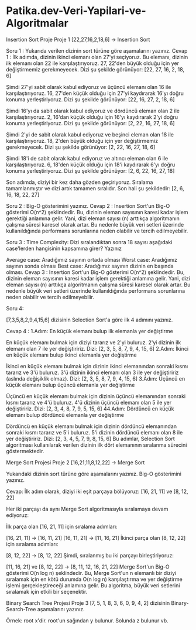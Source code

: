 # Patika.dev-Veri-Yapilari-ve-Algoritmalar
Insertion Sort Proje
Proje 1
[22,27,16,2,18,6] -> Insertion Sort

Soru 1 :
Yukarıda verilen dizinin sort türüne göre aşamalarını yazınız.
Cevap 1 :
İlk adımda, dizinin ikinci elemanı olan 27'yi seçiyoruz. Bu elemanı, dizinin ilk elemanı olan 22 ile karşılaştırıyoruz. 27, 22'den büyük olduğu için yer değiştirmemiz gerekmeyecek. Dizi şu şekilde görünüyor: [22, 27, 16, 2, 18, 6]

Şimdi 27'yi sabit olarak kabul ediyoruz ve üçüncü elemanı olan 16 ile karşılaştırıyoruz. 16, 27'den küçük olduğu için 27'yi kaydırarak 16'yı doğru konuma yerleştiriyoruz. Dizi şu şekilde görünüyor: [22, 16, 27, 2, 18, 6]

Şimdi 16'yı da sabit olarak kabul ediyoruz ve dördüncü eleman olan 2 ile karşılaştırıyoruz. 2, 16'dan küçük olduğu için 16'yı kaydırarak 2'yi doğru konuma yerleştiriyoruz. Dizi şu şekilde görünüyor: [2, 22, 16, 27, 18, 6]

Şimdi 2'yi de sabit olarak kabul ediyoruz ve beşinci eleman olan 18 ile karşılaştırıyoruz. 18, 2'den büyük olduğu için yer değiştirmemiz gerekmeyecek. Dizi şu şekilde görünüyor: [2, 22, 16, 27, 18, 6]

Şimdi 18'i de sabit olarak kabul ediyoruz ve altıncı eleman olan 6 ile karşılaştırıyoruz. 6, 18'den küçük olduğu için 18'i kaydırarak 6'yı doğru konuma yerleştiriyoruz. Dizi şu şekilde görünüyor: [2, 6, 22, 16, 27, 18]

Son adımda, diziyi bir kez daha gözden geçiriyoruz. Sıralama tamamlanmıştır ve dizi artık tamamen sıralıdır. Son hali şu şekildedir: [2, 6, 16, 18, 22, 27]

Soru 2 : Big-O gösterimini yazınız.
Cevap 2 : Insertion Sort'un Big-O gösterimi O(n^2) şeklindedir. Bu, dizinin eleman sayısının karesi kadar işlem gerektiği anlamına gelir. Yani, dizi eleman sayısı (n) arttıkça algoritmanın çalışma süresi karesel olarak artar. Bu nedenle büyük veri setleri üzerinde kullanıldığında performans sorunlarına neden olabilir ve tercih edilmeyebilir.

Soru 3 : Time Complexity: Dizi sıralandıktan sonra 18 sayısı aşağıdaki case'lerden hangisinin kapsamına girer? Yazınız

Average case: Aradığımız sayının ortada olması
Worst case: Aradığımız sayının sonda olması
Best case: Aradığımız sayının dizinin en başında olması.
Cevap 3 : Insertion Sort'un Big-O gösterimi O(n^2) şeklindedir. Bu, dizinin eleman sayısının karesi kadar işlem gerektiği anlamına gelir. Yani, dizi eleman sayısı (n) arttıkça algoritmanın çalışma süresi karesel olarak artar. Bu nedenle büyük veri setleri üzerinde kullanıldığında performans sorunlarına neden olabilir ve tercih edilmeyebilir.

Soru 4: 

[7,3,5,8,2,9,4,15,6] dizisinin Selection Sort'a göre ilk 4 adımını yazınız.

Cevap 4 : 
1.Adım: En küçük elemanı bulup ilk elemanla yer değiştirme

En küçük elemanı bulmak için diziyi tararız ve 2'yi buluruz.
2'yi dizinin ilk elemanı olan 7 ile yer değiştiririz.
Dizi: [2, 3, 5, 8, 7, 9, 4, 15, 6]
2.Adım: İkinci en küçük elemanı bulup ikinci elemanla yer değiştirme

İkinci en küçük elemanı bulmak için dizinin ikinci elemanından sonraki kısmı tararız ve 3'ü buluruz.
3'ü dizinin ikinci elemanı olan 3 ile yer değiştiririz (aslında değişiklik olmaz).
Dizi: [2, 3, 5, 8, 7, 9, 4, 15, 6]
3.Adım: Üçüncü en küçük elemanı bulup üçüncü elemanla yer değiştirme

Üçüncü en küçük elemanı bulmak için dizinin üçüncü elemanından sonraki kısmı tararız ve 4'ü buluruz.
4'ü dizinin üçüncü elemanı olan 5 ile yer değiştiririz.
Dizi: [2, 3, 4, 8, 7, 9, 5, 15, 6]
44.Adım: Dördüncü en küçük elemanı bulup dördüncü elemanla yer değiştirme

Dördüncü en küçük elemanı bulmak için dizinin dördüncü elemanından sonraki kısmı tararız ve 5'i buluruz.
5'i dizinin dördüncü elemanı olan 8 ile yer değiştiririz.
Dizi: [2, 3, 4, 5, 7, 9, 8, 15, 6]
Bu adımlar, Selection Sort algoritması kullanılarak verilen dizinin ilk dört elemanının sıralanma sürecini göstermektedir.


Merge Sort Projesi
Proje 2
[16,21,11,8,12,22] -> Merge Sort

Yukarıdaki dizinin sort türüne göre aşamalarını yazınız.
Big-O gösterimini yazınız.

Cevap:
İlk adım olarak, diziyi iki eşit parçaya bölüyoruz:
[16, 21, 11] ve [8, 12, 22]

Her iki parçayı da aynı Merge Sort algoritmasıyla sıralamaya devam ediyoruz:

İlk parça olan [16, 21, 11] için sıralama adımları:

[16, 21, 11] -> [16, 11, 21]
[16, 11, 21] -> [11, 16, 21]
İkinci parça olan [8, 12, 22] için sıralama adımları:

[8, 12, 22] -> [8, 12, 22]
Şimdi, sıralanmış bu iki parçayı birleştiriyoruz:

[11, 16, 21] ve [8, 12, 22] -> [8, 11, 12, 16, 21, 22]
Merge Sort'un Big-O gösterimi O(n log n) şeklindedir. Bu, Merge Sort'un n elemanlı bir diziyi sıralamak için en kötü durumda O(n log n) karşılaştırma ve yer değiştirme işlemi gerçekleştireceği anlamına gelir. Bu algoritma, büyük veri setlerini sıralamak için etkili bir seçenektir.

Binary Search Tree Projesi
Proje 3
[7, 5, 1, 8, 3, 6, 0, 9, 4, 2] dizisinin Binary-Search-Tree aşamalarını yazınız.

Örnek: root x'dir. root'un sağından y bulunur. Solunda z bulunur vb.
